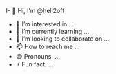 I- 👋 Hi, I’m @hell2off
- 👀 I’m interested in ...
- 🌱 I’m currently learning ...
- 💞️ I’m looking to collaborate on ...
- 📫 How to reach me ...
- 😄 Pronouns: ...
- ⚡ Fun fact: ...

<!---
hell2off/hell2off is a ✨ special ✨ repository because its `README.md` (this file) appears on your GitHub profile.
You can click the Preview link to take a look at your changes.
--->
